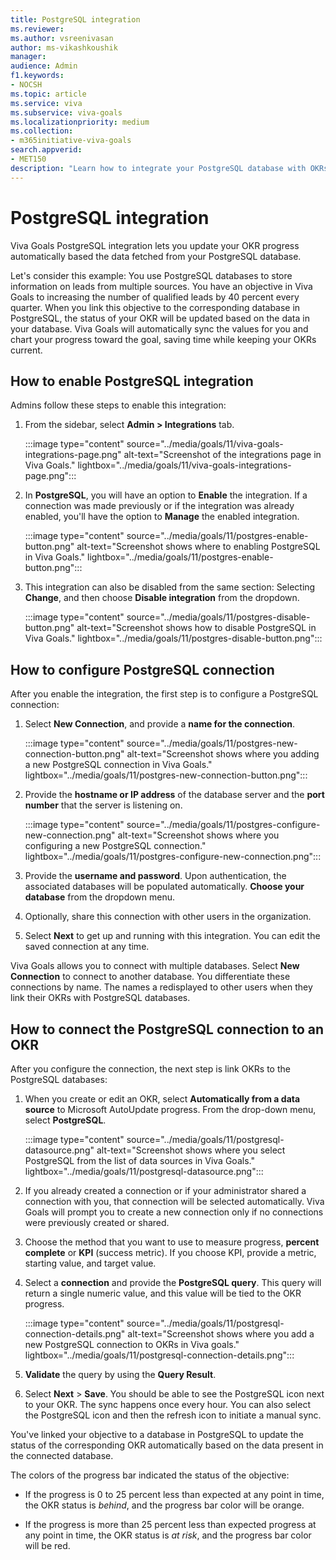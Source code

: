 ```yaml
---
title: PostgreSQL integration
ms.reviewer: 
ms.author: vsreenivasan
author: ms-vikashkoushik
manager: 
audience: Admin
f1.keywords:
- NOCSH
ms.topic: article
ms.service: viva
ms.subservice: viva-goals
ms.localizationpriority: medium
ms.collection:  
- m365initiative-viva-goals  
search.appverid:
- MET150
description: "Learn how to integrate your PostgreSQL database with OKRs in Viva Goals."
---
```


# PostgreSQL integration

Viva Goals PostgreSQL integration lets you update your OKR progress automatically based the data fetched from your PostgreSQL database. 

Let's consider this example: You use PostgreSQL databases to store information on leads from multiple sources. You have an objective in Viva Goals to increasing the number of qualified leads by 40 percent every quarter. When you link this objective to the corresponding database in PostgreSQL, the status of your OKR will be updated based on the data in your database. Viva Goals will automatically sync the values for you and chart your progress toward the goal, saving time while keeping your OKRs current. 

## How to enable PostgreSQL integration

Admins follow these steps to enable this integration: 

1. From the sidebar, select **Admin > Integrations** tab. 

    :::image type="content" source="../media/goals/11/viva-goals-integrations-page.png" alt-text="Screenshot of the integrations page in Viva Goals." lightbox="../media/goals/11/viva-goals-integrations-page.png":::

2. In **PostgreSQL**, you will have an option to **Enable** the integration. If a connection was made previously or if the integration was already enabled, you'll have the option to **Manage** the enabled integration. 

    :::image type="content" source="../media/goals/11/postgres-enable-button.png" alt-text="Screenshot shows where to enabling PostgreSQL in Viva Goals." lightbox="../media/goals/11/postgres-enable-button.png":::

3. This integration can also be disabled from the same section: Selecting **Change**, and then choose **Disable integration** from the dropdown. 

    :::image type="content" source="../media/goals/11/postgres-disable-button.png" alt-text="Screenshot shows how to disable PostgreSQL in Viva Goals." lightbox="../media/goals/11/postgres-disable-button.png":::

## How to configure PostgreSQL connection 

After you enable the integration, the first step is to configure a PostgreSQL connection:

1. Select **New Connection**, and provide a **name for the connection**. 

    :::image type="content" source="../media/goals/11/postgres-new-connection-button.png" alt-text="Screenshot shows where you adding a new PostgreSQL connection in Viva Goals." lightbox="../media/goals/11/postgres-new-connection-button.png":::

1. Provide the **hostname or IP address** of the database server and the **port number** that the server is listening on. 

    :::image type="content" source="../media/goals/11/postgres-configure-new-connection.png" alt-text="Screenshot shows where you configuring a new PostgreSQL connection." lightbox="../media/goals/11/postgres-configure-new-connection.png":::

1. Provide the **username and password**. Upon authentication, the associated databases will be populated automatically. **Choose your database** from the dropdown menu. 

1. Optionally, share this connection with other users in the organization.

1.  Select **Next** to get up and running with this integration. You can edit the saved connection at any time. 

Viva Goals allows you to connect with multiple databases. Select **New Connection** to connect to another database. You differentiate these connections by name. The names a redisplayed to other users when they link their OKRs with PostgreSQL databases.

## How to connect the PostgreSQL connection to an OKR

After you configure the connection, the next step is link OKRs to the PostgreSQL databases: 

1. When you create or edit an OKR, select **Automatically from a data source** to Microsoft AutoUpdate progress. From the drop-down menu, select **PostgreSQL**. 

    :::image type="content" source="../media/goals/11/postgresql-datasource.png" alt-text="Screenshot shows where you select PostgreSQL from the list of data sources in Viva Goals." lightbox="../media/goals/11/postgresql-datasource.png":::

2. If you already created a connection or if your administrator shared a connection with you, that connection will be selected automatically. Viva Goals will prompt you to create a new connection only if no connections were previously created or shared. 

3. Choose the method that you want to use to measure progress, **percent complete** or **KPI** (success metric). If you choose KPI, provide a metric, starting value, and target value.

4. Select a **connection** and provide the **PostgreSQL query**. This query will return a single numeric value, and this value will be tied to the OKR progress.

    :::image type="content" source="../media/goals/11/postgresql-connection-details.png" alt-text="Screenshot shows where you add a new PostgreSQL connection to OKRs in Viva goals." lightbox="../media/goals/11/postgresql-connection-details.png":::

5. **Validate** the query by using the **Query Result**.

6. Select **Next** > **Save**. You should be able to see the PostgreSQL icon next to your OKR. The sync happens once every hour. You can also select the PostgreSQL icon and then the refresh icon to initiate a manual sync.

You've  linked your objective to a database in PostgreSQL to update the status of the corresponding OKR automatically based on the data present in the connected database. 

The colors of the progress bar indicated the status of the objective:

- If the progress is 0 to 25 percent less than expected at any point in time, the OKR status is *behind*, and the progress bar color will be orange. 

- If the progress is more than 25 percent less than expected progress at any point in time, the OKR status is *at risk*, and the progress bar color will be red. 
